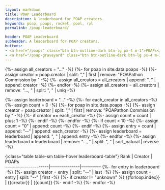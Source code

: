 ```yaml
---
layout: markdown
title: POAP Leaderboard
description: A leaderboard for POAP creators.
keywords: poap, poaps, rocket, pool, rpl
permalink: /poap-leaderboard/

header: POAP Leaderboard
subheader: A leaderboard for POAP creators.
buttons:
- <a href="/poaps" class="btn btn-outline-dark btn-lg px-4 m-1">POAPs</a>
- <a href="/poap-graveyard" class="btn btn-outline-dark btn-lg px-4 m-1">Graveyard</a>
---
```



{%- assign all_creators = "..." -%}
{%- for poap in site.data.poaps -%}
  {%- assign creator = poap.creator | split: "," | first | remove: "POAPathon Commission by " -%}
  {%- assign all_creators = all_creators | append: ", " | append: creator -%}
{%- endfor -%}
{%- assign all_creators = all_creators | remove: "..., " | split: ", " | uniq -%}


{%- assign leaderboard = "..." -%}
{%- for each_creator in all_creators -%}
  {%- assign count = 0 -%}
  {%- for poap in site.data.poaps -%}
    {%- assign creator = poap.creator | split: "," | first | remove: "POAPathon Commission by " -%}
    {%- if creator == each_creator -%}
      {%- assign count = count | plus: 1 -%}
    {%- endif -%}
  {%- endfor -%}
  {%- if count < 10 -%}
    {%- assign count = "0" | append: count -%}
  {%- endif -%}
  {%- assign entry =  count | append: "--" | append: each_creator -%}
  {%- assign leaderboard = leaderboard | append: ", " | append: entry -%}
{%- endfor -%}
{%- assign leaderboard = leaderboard | remove: "..., " | split: ", " | sort_natural | reverse -%}



{:class="table table-sm table-hover leaderboard-table"}
Rank                  | Creator       | POAPs      
----------------------|---------------|----------
{%- for entry in leaderboard -%}
  {%- assign creator = entry | split: "--" | last -%}
  {%- assign count = entry | split: "--" | first -%}
  {%- if creator != "unknown" %}
    {{forloop.index}} | {{creator}}   | {{count}}
  {%- endif -%}
{%- endfor -%}